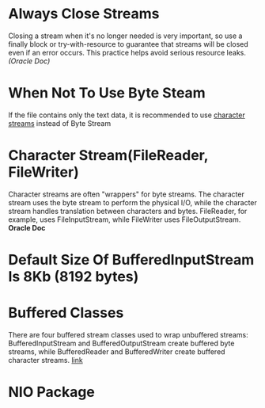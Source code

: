 # **Always Close Streams**

Closing a stream when it's no longer needed is very important,
so use a finally block or try-with-resource to guarantee that streams will be closed even if an error occurs.
This practice helps avoid serious resource leaks._(Oracle Doc)_

# **When Not To Use Byte Steam**

If the file contains only the text data, it is recommended 
to use [character streams](https://docs.oracle.com/javase/tutorial/essential/io/bytestreams.html) instead of Byte Stream

# **Character Stream(FileReader, FileWriter)**

Character streams are often "wrappers" for byte streams.
The character stream uses the byte stream to perform the physical I/O, 
while the character stream handles translation between characters and bytes. 
FileReader, for example, uses FileInputStream, while FileWriter uses FileOutputStream. **Oracle Doc**

# **Default Size Of BufferedInputStream Is 8Kb (8192 bytes)**

# Buffered Classes

There are four buffered stream classes used to wrap unbuffered streams: BufferedInputStream and 
BufferedOutputStream create buffered byte streams, while BufferedReader and BufferedWriter create
buffered character streams. [link](https://docs.oracle.com/javase/tutorial/essential/io/buffers.html)

# NIO Package 